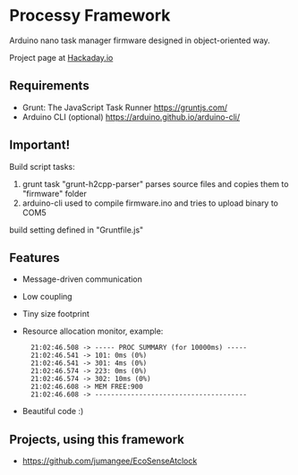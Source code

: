 # Processy Framework
Arduino nano task manager firmware designed in object-oriented way.

Project page at [Hackaday.io](https://hackaday.io/project/183221-processy-framework)

## Requirements
* Grunt: The JavaScript Task Runner https://gruntjs.com/
* Arduino CLI (optional) https://arduino.github.io/arduino-cli/

## Important!
Build script tasks:
1. grunt task "grunt-h2cpp-parser" parses source files and copies them to "firmware" folder
2. arduino-cli used to compile firmware.ino and tries to upload binary to COM5

build setting defined in "Gruntfile.js"

## Features
* Message-driven communication
* Low coupling
* Tiny size footprint
* Resource allocation monitor, example:

		21:02:46.508 -> ----- PROC SUMMARY (for 10000ms) -----
		21:02:46.541 -> 101: 0ms (0%)
		21:02:46.541 -> 301: 4ms (0%)
		21:02:46.574 -> 223: 0ms (0%)
		21:02:46.574 -> 302: 10ms (0%)
		21:02:46.608 -> MEM FREE:900
		21:02:46.608 -> --------------------------------------

* Beautiful code :)

## Projects, using this framework ##
* https://github.com/jumangee/EcoSenseAtclock
